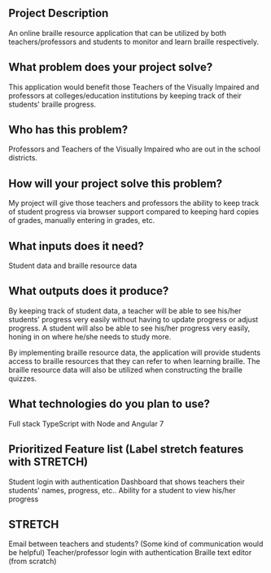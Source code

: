 ## Project Description
An online braille resource application that can be utilized by both teachers/professors and students to monitor and learn braille respectively. 

## What problem does your project solve?
This application would benefit those Teachers of the Visually Impaired and professors at colleges/education institutions by keeping track of their students' braille progress. 

## Who has this problem?
Professors and Teachers of the Visually Impaired who are out in the school districts.

## How will your project solve this problem?
My project will give those teachers and professors the ability to keep track of student progress via browser support compared to keeping hard copies of grades, manually entering in grades, etc.  

## What inputs does it need?
Student data and braille resource data

## What outputs does it produce?
By keeping track of student data, a teacher will be able to see his/her students' progress very easily without having to update progress or adjust progress. A student will also be able to see his/her progress very easily, honing in on where he/she needs to study more. 

By implementing braille resource data, the application will provide students access to braille resources that they can refer to when learning braille. The braille resource data will also be utilized when constructing the braille quizzes.

## What technologies do you plan to use?
Full stack TypeScript with Node and Angular 7 

## Prioritized Feature list (Label stretch features with STRETCH)
Student login with authentication
Dashboard that shows teachers their students' names, progress, etc..
Ability for a student to view his/her progress

## STRETCH
Email between teachers and students? (Some kind of communication would be helpful)
Teacher/professor login with authentication
Braille text editor (from scratch)
